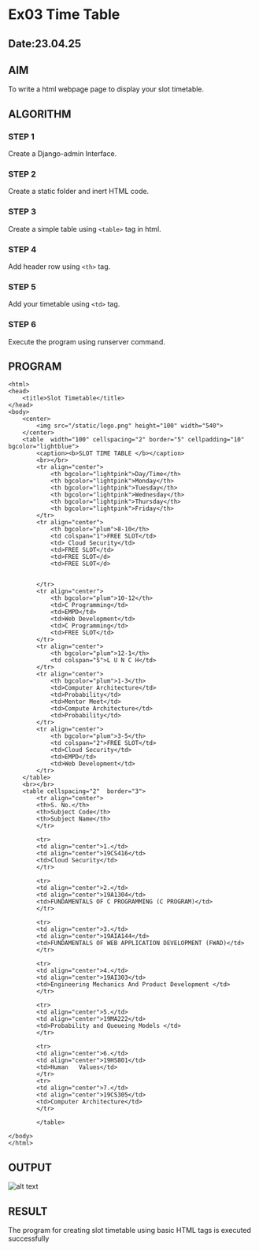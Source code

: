 # Ex03 Time Table
## Date:23.04.25

## AIM
To write a html webpage page to display your slot timetable.

## ALGORITHM
### STEP 1
Create a Django-admin Interface.

### STEP 2
Create a static folder and inert HTML code.

### STEP 3
Create a simple table using ```<table>``` tag in html.

### STEP 4
Add header row using ```<th>``` tag.

### STEP 5
Add your timetable using ```<td>``` tag.

### STEP 6
Execute the program using runserver command.

## PROGRAM
```
<html>
<head>
    <title>Slot Timetable</title>
</head>
<body>
    <center>
        <img src="/static/logo.png" height="100" width="540">
    </center>
    <table  width="100" cellspacing="2" border="5" cellpadding="10" bgcolor="lightblue">
        <caption><b>SLOT TIME TABLE </b></caption>
        <br></br>
        <tr align="center">
            <th bgcolor="lightpink">Day/Time</th>
            <th bgcolor="lightpink">Monday</th>
            <th bgcolor="lightpink">Tuesday</th>
            <th bgcolor="lightpink">Wednesday</th>
            <th bgcolor="lightpink">Thursday</th>
            <th bgcolor="lightpink">Friday</th>
        </tr>
        <tr align="center">
            <th bgcolor="plum">8-10</th>
            <td colspan="1">FREE SLOT</td>
            <td> Cloud Security</td>
            <td>FREE SLOT</td>
            <td>FREE SLOT</d>
            <td>FREE SLOT</d>


        </tr>
        <tr align="center">
            <th bgcolor="plum">10-12</th>
            <td>C Programming</td>
            <td>EMPD</td>
            <td>Web Development</td>
            <td>C Programming</td>
            <td>FREE SLOT</td>
        </tr>
        <tr align="center">
            <th bgcolor="plum">12-1</th>
            <td colspan="5">L U N C H</td>
        </tr>
        <tr align="center">
            <th bgcolor="plum">1-3</th>
            <td>Computer Architecture</td>
            <td>Probability</td>
            <td>Mentor Meet</td>
            <td>Compute Architecture</td>
            <td>Probability</td>
        </tr>
        <tr align="center">
            <th bgcolor="plum">3-5</th>
            <td colspan="2">FREE SLOT</td>
            <td>Cloud Security</td>
            <td>EMPD</td>
            <td>Web Development</td>
        </tr>
    </table>
    <br></br>
    <table cellspacing="2"  border="3">
        <tr align="center">
        <th>S. No.</th>
        <th>Subject Code</th>
        <th>Subject Name</th>
        </tr>
        
        <tr>
        <td align="center">1.</td>
        <td align="center">19CS416</td>
        <td>Cloud Security</td>
        </tr>
        
        <tr>
        <td align="center">2.</td>
        <td align="center">19A1304</td>
        <td>FUNDAMENTALS OF C PROGRAMMING (C PROGRAM)</td>
        </tr>
        
        <tr>
        <td align="center">3.</td>
        <td align="center">19AIA144</td>
        <td>FUNDAMENTALS OF WEB APPLICATION DEVELOPMENT (FWAD)</td>
        </tr>
        
        <tr>
        <td align="center">4.</td>
        <td align="center">19AI303</td>
        <td>Engineering Mechanics And Product Development </td>
        </tr>
        
        <tr>
        <td align="center">5.</td>
        <td align="center">19MA222</td>
        <td>Probability and Queueing Models </td>
        </tr>
        
        <tr>
        <td align="center">6.</td>
        <td align="center">19HS801</td>
        <td>Human   Values</td>
        </tr>
        <tr>
        <td align="center">7.</td>
        <td align="center">19CS305</td>
        <td>Computer Architecture</td>
        </tr>

        </table>
        
</body>
</html>

```

## OUTPUT
![alt text](<Screenshot 2025-04-23 090953.png>)

## RESULT
The program for creating slot timetable using basic HTML tags is executed successfully
